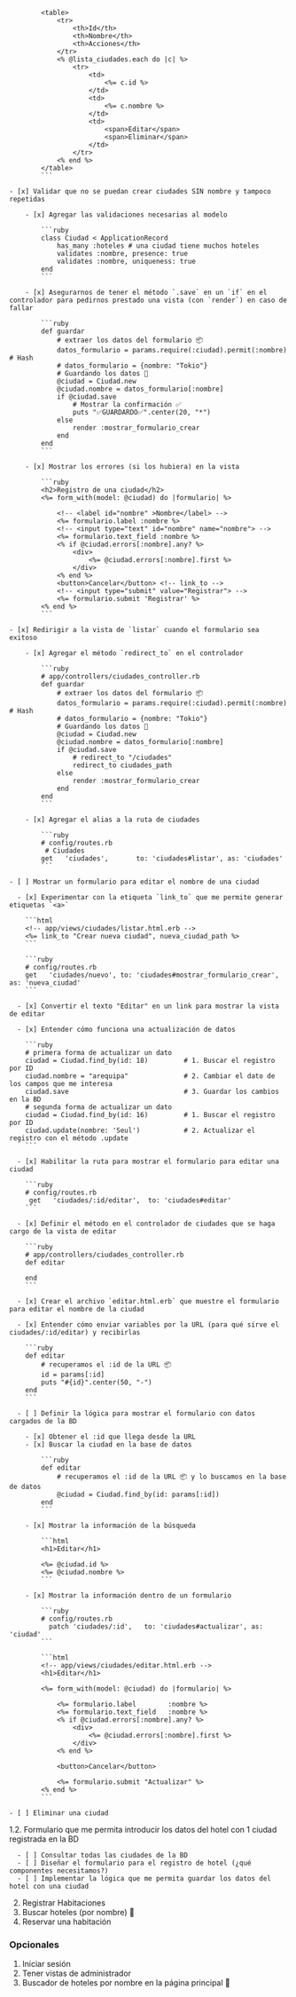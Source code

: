 
            <table>
                <tr>
                    <th>Id</th>
                    <th>Nombre</th>
                    <th>Acciones</th>
                </tr>
                <% @lista_ciudades.each do |c| %>
                    <tr>
                        <td>
                            <%= c.id %>
                        </td>            
                        <td>
                            <%= c.nombre %>
                        </td>
                        <td>
                            <span>Editar</span>
                            <span>Eliminar</span>
                        </td>
                    </tr>
                <% end %>
            </table>
            ```

    - [x] Validar que no se puedan crear ciudades SIN nombre y tampoco repetidas

        - [x] Agregar las validaciones necesarias al modelo

            ```ruby
            class Ciudad < ApplicationRecord
                has_many :hoteles # una ciudad tiene muchos hoteles
                validates :nombre, presence: true
                validates :nombre, uniqueness: true
            end
            ```

        - [x] Asegurarnos de tener el método `.save` en un `if` en el controlador para pedirnos prestado una vista (con `render`) en caso de fallar

            ```ruby
            def guardar
                # extraer los datos del formulario 📦
                datos_formulario = params.require(:ciudad).permit(:nombre) # Hash
                # datos_formulario = {nombre: "Tokio"}
                # Guardando los datos 💾
                @ciudad = Ciudad.new
                @ciudad.nombre = datos_formulario[:nombre]
                if @ciudad.save
                    # Mostrar la confirmación ✅
                    puts "✅GUARDARDO✅".center(20, "*")
                else
                    render :mostrar_formulario_crear
                end
            end
            ```

        - [x] Mostrar los errores (si los hubiera) en la vista

            ```ruby
            <h2>Registro de una ciudad</h2>
            <%= form_with(model: @ciudad) do |formulario| %>
                
                <!-- <label id="nombre" >Nombre</label> -->
                <%= formulario.label :nombre %>
                <!-- <input type="text" id="nombre" name="nombre"> -->
                <%= formulario.text_field :nombre %>
                <% if @ciudad.errors[:nombre].any? %>
                    <div>
                        <%= @ciudad.errors[:nombre].first %>
                    </div>
                <% end %>
                <button>Cancelar</button> <!-- link_to -->
                <!-- <input type="submit" value="Registrar"> -->
                <%= formulario.submit 'Registrar' %>
            <% end %>
            ```

    - [x] Redirigir a la vista de `listar` cuando el formulario sea exitoso

        - [x] Agregar el método `redirect_to` en el controlador

            ```ruby
            # app/controllers/ciudades_controller.rb
            def guardar
                # extraer los datos del formulario 📦
                datos_formulario = params.require(:ciudad).permit(:nombre) # Hash
                # datos_formulario = {nombre: "Tokio"}
                # Guardando los datos 💾
                @ciudad = Ciudad.new
                @ciudad.nombre = datos_formulario[:nombre]
                if @ciudad.save
                    # redirect_to "/ciudades"
                    redirect_to ciudades_path
                else
                    render :mostrar_formulario_crear
                end
            end
            ```

        - [x] Agregar el alias a la ruta de ciudades

            ```ruby
            # config/routes.rb
             # Ciudades
            get   'ciudades',       to: 'ciudades#listar', as: 'ciudades'
            ```

    - [ ] Mostrar un formulario para editar el nombre de una ciudad

      - [x] Experimentar con la etiqueta `link_to` que me permite generar etiquetas `<a>`

        ```html
        <!-- app/views/ciudades/listar.html.erb -->
        <%= link_to "Crear nueva ciudad", nueva_ciudad_path %>
        ```

        ```ruby
        # config/routes.rb
        get   'ciudades/nuevo', to: 'ciudades#mostrar_formulario_crear',  as: 'nueva_ciudad'
        ```

      - [x] Convertir el texto "Editar" en un link para mostrar la vista de editar

      - [x] Entender cómo funciona una actualización de datos

        ```ruby
        # primera forma de actualizar un dato
        ciudad = Ciudad.find_by(id: 18)         # 1. Buscar el registro por ID
        ciudad.nombre = "arequipa"              # 2. Cambiar el dato de los campos que me interesa
        ciudad.save                             # 3. Guardar los cambios en la BD
        # segunda forma de actualizar un dato
        ciudad = Ciudad.find_by(id: 16)         # 1. Buscar el registro por ID
        ciudad.update(nombre: 'Seul')           # 2. Actualizar el registro con el método .update
        ```

      - [x] Habilitar la ruta para mostrar el formulario para editar una ciudad

        ```ruby
        # config/routes.rb
         get   'ciudades/:id/editar',  to: 'ciudades#editar'
        ```

      - [x] Definir el método en el controlador de ciudades que se haga cargo de la vista de editar

        ```ruby
        # app/controllers/ciudades_controller.rb
        def editar
            
        end
        ```

      - [x] Crear el archivo `editar.html.erb` que muestre el formulario para editar el nombre de la ciudad

      - [x] Entender cómo enviar variables por la URL (para qué sirve el ciudades/:id/editar) y recibirlas

        ```ruby
        def editar
            # recuperamos el :id de la URL 📦 
            id = params[:id]
            puts "#{id}".center(50, "-")
        end
        ```

      - [ ] Definir la lógica para mostrar el formulario con datos cargados de la BD

        - [x] Obtener el :id que llega desde la URL
        - [x] Buscar la ciudad en la base de datos

            ```ruby
            def editar
                # recuperamos el :id de la URL 📦 y lo buscamos en la base de datos
                @ciudad = Ciudad.find_by(id: params[:id])
            end
            ```

        - [x] Mostrar la información de la búsqueda

            ```html
            <h1>Editar</h1>

            <%= @ciudad.id %>
            <%= @ciudad.nombre %>
            ```

        - [x] Mostrar la información dentro de un formulario

            ```ruby
            # config/routes.rb
              patch 'ciudades/:id',   to: 'ciudades#actualizar', as: 'ciudad'
            ```

            ```html
            <!-- app/views/ciudades/editar.html.erb -->
            <h1>Editar</h1>

            <%= form_with(model: @ciudad) do |formulario| %>

                <%= formulario.label        :nombre %>
                <%= formulario.text_field   :nombre %>
                <% if @ciudad.errors[:nombre].any? %>
                    <div>
                        <%= @ciudad.errors[:nombre].first %>
                    </div>
                <% end %>

                <button>Cancelar</button>
                
                <%= formulario.submit "Actualizar" %>
            <% end %>
            ```

    - [ ] Eliminar una ciudad

   1.2. Formulario que me permita introducir los datos del hotel con 1 ciudad registrada en la BD

      - [ ] Consultar todas las ciudades de la BD
      - [ ] Diseñar el formulario para el registro de hotel (¿qué componentes necesitamos?)
      - [ ] Implementar la lógica que me permita guardar los datos del hotel con una ciudad

2. Registrar Habitaciones
3. Buscar hoteles (por nombre) 🔁
4. Reservar una habitación

### Opcionales

1. Iniciar sesión
2. Tener vistas de administrador
3. Buscador de hoteles por nombre en la página principal 🔁